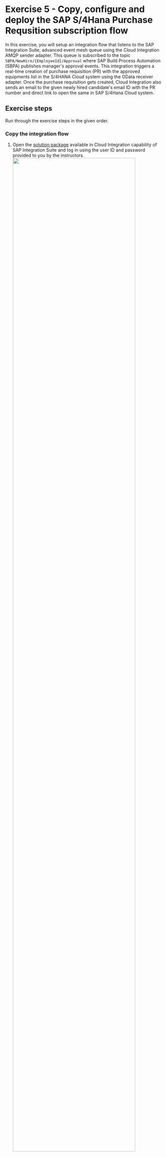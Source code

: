 # Exercise 5 - Copy, configure and deploy the SAP S/4Hana Purchase Requsition subscription flow

In this exercise, you will setup an integration flow that listens to the SAP Integration Suite, advanced event mesh queue using the Cloud Integration AMQP sender adapter. This queue is subscribed to the topic `SBPA/NewHire/{EmployeeId}/Approval` where SAP Build Process Automation (SBPA) publishes manager's approval events. This integration triggers a real-time creation of purchase requisition (PR) with the approved equipments list in the S/4HANA Cloud system using the OData receiver adapter. Once the purchase requisition gets created, Cloud Integration also sends an email to the given newly hired candidate's email ID with the PR number and direct link to open the same in SAP S/4Hana Cloud system.

## Exercise steps

Run through the exercise steps in the given order.

### Copy the integration flow

1. Open the [solution package](https://in264-72e8h9xc.integrationsuite.cfapps.eu10-002.hana.ondemand.com/shell/design/contentpackage/IN264CombineSAPIntegrationSuiteandSAPBuildProcessAutomationinHR?section=ARTIFACTS) available in Cloud Integration capability of SAP Integration Suite and log in using the user ID and password provided to you by the instructors.
<br><img src="/exercises/ex5/images/CI_Solution_Package.png" width=90% height=90%> 	

2. Search for the **Create Purchase Requisition in SAP S4HANA for New Hire Equipment Post Manager Approval** integration flow and from the **Actions** menu, select the **Copy** menu entry.
<br><img src="/exercises/ex5/images/CI_PR_Copy_1.png" width=90% height=90%>

3. In the **Copy** dialog, update the name of the integration flow to **Create Purchase Requisition in SAP S4HANA for New Hire Equipment Post Manager Approval - IN264-XXX**
   > [!IMPORTANT]  
   > Replace **XXX** with the participant number that is assigned to you.
   <img src="/exercises/ex5/images/CI_PR_Copy_2.png" width=90% height=90%>

4. Press **Select** to choose another package as destination.
<br/>As the target package, choose the the package that you had created in [exercise 3](../ex3/README.md) i.e. **Combine SAP Integration Suite and SAP Build Process Automation in HR_IN264-XXX** to ensure that the integration flow is copied into your package.
   > [!IMPORTANT]  
   > Replace **XXX** with the participant number that is assigned to you.
   <img src="/exercises/ex5/images/CI_PR_Copy_3.png" width=90% height=90%>

5. When done, select the **Copy** button to copy the Integration Flow into your package.
<br><img src="/exercises/ex5/images/CI_PR_Copy_4.png" width=90% height=90%>

6. After the integration flow has been copied, you are asked to navigate to your package. Confirm by clicking on the **Navigate** button.
<br><img src="/exercises/ex5/images/CI_PR_Navigate.png" width=90% height=90%>

### Configure and deploy the integration flow

7. After copying the integration flow **Create Purchase Requisition in SAP S4HANA for New Hire Equipment Post Manager Approval - IN264-XXX**, you should see the same in your package. From the **Actions** menu of the integration flow, select the **Configure** menu entry.
<br><img src="/exercises/ex5/images/CI_PR_Configure_1.png" width=90% height=90%>

8. In the **Conifigure** dialog, as *Queue Name* enter **ApprovedNewHire_PR_IN264-XXX**. This queue has already been created in [exercise 1](../ex1/README.md).
   > [!IMPORTANT]  
   > Replace **XXX** with the participant number that is assigned to you.
   <img src="/exercises/ex5/images/CI_PR_Configure_2.png" width=90% height=90%>
    
9. Then click on **Save** button, in case of any warning just ignore it. Once saved, click on the **Deploy** button.
<br><img src="/exercises/ex5/images/CI_PR_Configure_Save.png" width=90% height=90%>
    
10. Click on **Yes** to confirm the deployment and close the confirmation dialog.
<br><img src="/exercises/ex5/images/CI_PR_Deploy_Confirmation.png" width=80% height=80%>
<br><img src="/exercises/ex5/images/CI_PR_Deployment.png" width=80% height=80%>

### Check the deployment status

11. From the navigation pane on the left side, switch to the **Monitor --> Integrations** area.
<br><img src="/exercises/ex5/images/CI_PR_Monitor_1.png" width=40% height=40%>

12. In the Monitor overview, select the first tile below the **Manage Integration Content** section.
<br><img src="/exercises/ex5/images/CI_PR_Monitor_2.png" width=80% height=80%>

13. Search for your integration flow i.e. **Create Purchase Requisition in SAP S4HANA for New Hire Equipment Post Manager Approval - IN264-XXX**. Check and confirm that the status has turned to **Started**.
    > [!IMPORTANT]
    > Replace **XXX** with the participant number that is assigned to you.
    <img src="/exercises/ex5/images/CI_PR_Monitor_Started.png" width=90% height=90%>

## Summary

At the end of this exercise, you should have copied, configured and deployed an integration flow that automatically create a purchase requisition (PR) with the approved equipments list in the S/4HANA Cloud system.

With this exercise you have completed all the technical configuration steps. Now you have to execute and test the scenario by adding a new employee in SAP SuccessFactors system.

Continue to - [Exercise 6 - Add a New Employee in SAP SuccessFactors](/exercises/ex6/README.md)
